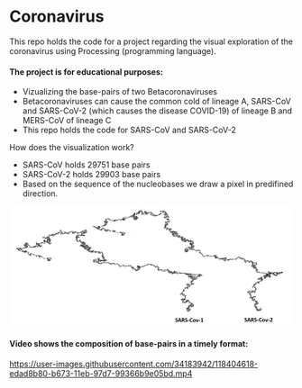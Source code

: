 # Coronavirus

This repo holds the code for a project regarding the visual exploration of the coronavirus using Processing (programming language).

#### The project is for educational purposes: 
- Vizualizing the base-pairs of two Betacoronaviruses
- Betacoronaviruses can cause the common cold of lineage A, SARS-CoV and SARS-CoV-2 (which causes the disease COVID-19) of lineage B and MERS-CoV of lineage C
- This repo holds the code for SARS-CoV and SARS-CoV-2

How does the visualization work?
- SARS-CoV holds 29751 base pairs 
- SARS-CoV-2 holds 29903 base pairs
- Based on the sequence of the nucleobases we draw a pixel in predifined direction.


![alt text](https://github.com/cassini-chris/Coronavirus/blob/main/readme/images/SARS2.JPG?raw=true)

#### Video shows the composition of base-pairs in a timely format: 
https://user-images.githubusercontent.com/34183942/118404618-edad8b80-b673-11eb-97d7-99366b9e05bd.mp4

